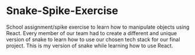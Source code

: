 # Snake-Spike-Exercise

School assignment/spike exercise to learn how to manipulate objects using React. Every member of our team had to create a different and unique version of snake to learn how to use our chosen tech stack for our final project. This is my version of snake while learning how to use React.
